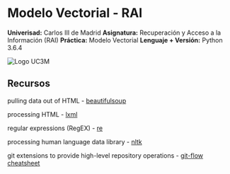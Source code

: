 # Modelo Vectorial - RAI

**Univerisad:** Carlos III de Madrid
**Asignatura:** Recuperación y Acceso a la Información (RAI)
**Práctica:** Modelo Vectorial
**Lenguaje + Versión:** Python 3.6.4

![Logo UC3M](https://madi.uc3m.es/wp-content/uploads/2015/01/Logo-uc3m.jpg)

## Recursos

pulling data out of HTML - [beautifulsoup](https://www.crummy.com/software/BeautifulSoup/bs4/doc/)

processing HTML - [lxml](https://github.com/lxml/lxml)

regular expressions (RegEX) - [re](https://docs.python.org/3.6/library/re.html)

processing human language data library - [nltk](http://www.nltk.org/)

git extensions to provide high-level repository operations - [git-flow cheatsheet](https://danielkummer.github.io/git-flow-cheatsheet/)